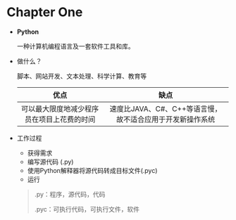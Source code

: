# Chapter One

* **Python**

  一种计算机编程语言及一套软件工具和库。

* 做什么？

  脚本、网站开发、文本处理、科学计算、教育等

  |          优点           |                缺点                 |
  | :-------------------: | :-------------------------------: |
  | 可以最大限度地减少程序员在项目上花费的时间 | 速度比JAVA、C#、C++等语言慢，故不适合应用于开发新操作系统 |

* 工作过程

  * 获得需求
  * 编写源代码 (.py)
  * 使用Python解释器将源代码转成目标文件(.pyc)
  * 运行

  > .py：程序，源代码，代码
  >
  > .pyc：可执行代码，可执行文件，软件